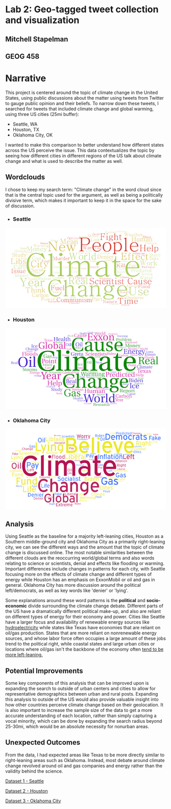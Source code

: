 # Lab 2: Geo-tagged tweet collection and visualization
## Mitchell Stapelman 
## GEOG 458

# Narrative

This project is centered around the topic of climate change in the United States, using public discussions about the matter using tweets from Twitter to gauge public opinion and their beliefs. To narrow down these tweets, I searched for tweets that included climate change and global warming, using three US cities (25mi buffer):
- Seattle, WA
- Houston, TX
- Oklahoma City, OK

I wanted to make this comparison to better understand how different states across the US perceive the issue. This data contextualizes the topic by seeing how different cities in different regions of the US talk about climate change and what is used to describe the matter as well. 

## Wordclouds
I chose to keep my search term: "Climate change" in the word cloud since that is the central topic used for the argument, as well as being a politically divisive term, which makes it important to keep it in the space for the sake of discussion.
- ### Seattle
![image](img/wordcloud-1.png)
- ### Houston
![image](img/wordcloud-2.png)
- ### Oklahoma City
![image](img/wordcloud-3.png)

## Analysis
Using Seattle as the baseline for a majority left-leaning cities, Houston as a Southern middle-ground city and Oklahoma City as a primarily right-leaning city, we can see the different ways and the amount that the topic of climate change is discussed online. The most notable similarities between the different clouds are the reoccurring world/global terms and also words relating to science or scientists, denial and effects like flooding or warming. Important differences include changes in patterns for each city, with Seattle focusing more on the effects of climate change and different types of energy while Houston has an emphasis on ExxonMobil or oil and gas in general. Oklahoma City has more discussion around the political left/democrats, as well as key words like 'denier' or 'lying'. 

Some explanations around these word patterns is the **political** and **socio-economic** divide surrounding the climate change debate. Different parts of the US have a dramatically different political make-up, and also are reliant on different types of energy for their economy and power. Cities like Seattle have a larger focus and availability of renewable energy sources like [hydroelectricity](https://www.seattle.gov/city-light/energy-and-environment#:~:text=Over%2080%25%20of%20the%20power,Skagit%20and%20Pend%20Oreille%20Rivers.) while states like Texas have economies that are reliant on oil/gas production. States that are more reliant on nonrenewable energy sources, and whose labor force often occupies a large amount of these jobs trend to the political right, while coastal states and large urban cities or locations where oil/gas isn't the backbone of the economy often [tend to be more left-leaning.](https://www.pewresearch.org/fact-tank/2014/08/08/chart-of-the-week-the-most-liberal-and-conservative-big-cities/)

## Potential Improvements
Some key components of this analysis that can be improved upon is expanding the search to outside of urban centers and cities to allow for representative demographics between urban and rural posts. Expanding this analysis to outside of the US would also provide valuable insight into how other countries perceive climate change based on their geolocation. It is also important to increase the sample size of the data to get a more accurate understanding of each location, rather than simply capturing a vocal minority, which can be done by expanding the search radius beyond 25-30mi, which would be an absolute necessity for nonurban areas.

## Unexpected Outcomes
From the data, I had expected areas like Texas to be more directly similar to right-leaning areas such as Oklahoma. Instead, most debate around climate change revolved around oil and gas companies and energy rather than the validity behind the science. 

[Dataset 1 - Seattle](assets/twsearch-result-1.csv)

[Dataset 2 - Houston](assets/twsearch-result-2.csv)

[Dataset 3 - Oklahoma City](assets/twsearch-result-3.csv)


